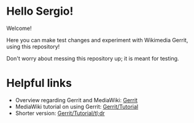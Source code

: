 # Hello Sergio!
Welcome!

Here you can make test changes and experiment with Wikimedia Gerrit, using this repository!

Don't worry about messing this repository up; it is meant for testing.

# Helpful links
- Overview regarding Gerrit and MediaWiki: [Gerrit](https://www.mediawiki.org/wiki/Gerrit)
- MediaWiki tutorial on using Gerrit: [Gerrit/Tutorial](https://www.mediawiki.org/wiki/Gerrit/Tutorial)
- Shorter version: [Gerrit/Tutorial/tl;dr](https://www.mediawiki.org/wiki/Gerrit/Tutorial/tl;dr)
